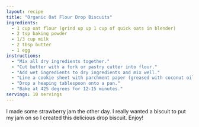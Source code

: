 ```yaml
---
layout: recipe
title: "Organic Oat Flour Drop Biscuits"
ingredients:
  - 1 cup oat flour (grind up up 1 cup of quick oats in blender)
  - 2 tsp baking powder
  - 1/3 cup milk
  - 2 tbsp butter
  - 1 egg
instructions:
  - "Mix all dry ingredients together."
  - "Cut butter with a fork or pastry cutter into flour."
  - "Add wet ingredients to dry ingredients and mix well."
  - "Line a cookie sheet with parchment paper (greased with coconut oil)."
  - "Drop a heaping tablespoon onto a pan."
  - "Bake at 425 degrees for 12-15 minutes."
servings: 10 servings
---
```


I made some strawberry jam the other day. I really wanted a biscuit to put my jam on so I created this delicious drop biscuit. Enjoy!

